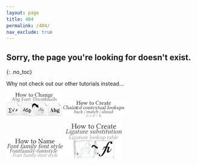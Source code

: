 ```yaml
---
layout: page
title: 404
permalink: /404/
nav_exclude: true
---
```


## Sorry, the page you're looking for doesn't exist.  
{: .no_toc}

Why not check out our other tutorials instead...  

[<img src="/assets/images/thumbnail/0-how-to-change-abg-font-thumbnail.png" alt="how-to-fix-abg-font-thumbnails-before-and-after" width="29%" height="29%"/>](/abg-thumbnails) [<img src="/assets/images/chain/0-how-to-create-chained-contextual-lookup-fontforge.png" alt="how-to-create-contextual-chaining-lookup-table-in-fontforge" width="32%" height="32%"/>](/contextual-chain)  

[<img src="/assets/images/name/0-how-to-name-font-families-fontforge.png" alt="how-to-name-font-families-in-fontforge" width="30%" height="30%"/>](/font-names) [<img src="/assets/images/ligature1/0-how-to-create-ligature-tables-fontforge.png" alt="how-to-create-ligature-tables-in-fontforge" width="30%" height="30%"/>](/create-ligatures1)  